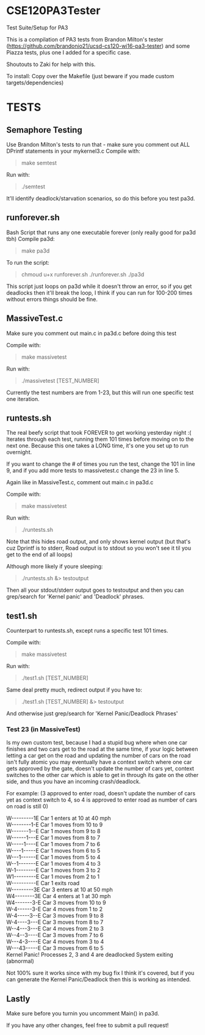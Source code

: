 # CSE120PA3Tester
Test Suite/Setup for PA3


This is a compilation of PA3 tests from Brandon Milton's tester (https://github.com/brandonio21/ucsd-cs120-wi16-pa3-tester) and some Piazza
tests, plus one I added for a specific case.

Shoutouts to Zaki for help with this.

To install:
Copy over the Makefile (just beware if you made custom targets/dependencies)

# TESTS

## Semaphore Testing
Use Brandon Milton's tests to run that - make sure you comment out ALL DPrintf
statements in your mykernel3.c
Compile with:
> make semtest

Run with:
> ./semtest

It'll identify deadlock/starvation scenarios, so do this before you test pa3d.

## runforever.sh
Bash Script that runs any one executable forever (only really good for pa3d tbh)
Compile pa3d:
> make pa3d

To run the script:
> chmoud u+x runforever.sh
> ./runforever.sh ./pa3d

This script just loops on pa3d while it doesn't throw an error, so if you get
deadlocks then it'll break the loop, I think if you can run for 100-200 times
without errors things should be fine.

## MassiveTest.c
Make sure you comment out main.c in pa3d.c before doing this test

Compile with:
> make massivetest

Run with:
> ./massivetest [TEST_NUMBER]

Currently the test numbers are from 1-23, but this will run one specific test one iteration.

## runtests.sh
The real beefy script that took FOREVER to get working yesterday night :(
Iterates through each test, running them 101 times before moving on to the next
one. Because this one takes a LONG time, it's one you set up to run overnight.

If you want to change the # of times you run the test, change the 101 in line 9, and if you add more tests to massivetest.c change the 23 in line 5.

Again like in MassiveTest.c, comment out main.c in pa3d.c

Compile with:
> make massivetest

Run with:
> ./runtests.sh

Note that this hides road output, and only shows kernel output (but that's cuz Dprintf is to stderr, Road output is to stdout so you won't see it til you get to the end of all loops)

Although more likely if youre sleeping:

> ./runtests.sh &> testoutput

Then all your stdout/stderr output goes to testoutput and then you can grep/search for 'Kernel panic' and 'Deadlock' phrases.

## test1.sh
Counterpart to runtests.sh, except runs a specific test 101 times.

Compile with:
> make massivetest

Run with:
> ./test1.sh [TEST_NUMBER]

Same deal pretty much, redirect output if you have to:

> ./test1.sh [TEST_NUMBER] &> testoutput

And otherwise just grep/search for 'Kernel Panic/Deadlock Phrases'

### Test 23 (in MassiveTest)

Is my own custom test, because I had a stupid bug where when one car finishes and two cars get to the road at the same time, if your logic between letting a car get on the road and updating the number of cars on the road isn't fully atomic you may eventually have a context switch where one car gets approved by the gate, doesn't update the number of cars yet, context switches to the other car which is able to get in through its gate on the other side, and thus you have an incoming crash/deadlock.

For example: (3 approved to enter road, doesn't update the number of cars yet as context switch to 4, so 4 is approved to enter road as number of cars on road is still 0)  

>
W---------1E Car 1 enters at 10 at 40 mph  
W--------1-E Car 1 moves from 10 to 9  
W-------1--E Car 1 moves from 9 to 8  
W------1---E Car 1 moves from 8 to 7  
W-----1----E Car 1 moves from 7 to 6  
W----1-----E Car 1 moves from 6 to 5  
W---1------E Car 1 moves from 5 to 4  
W--1-------E Car 1 moves from 4 to 3  
W-1--------E Car 1 moves from 3 to 2  
W1---------E Car 1 moves from 2 to 1  
W----------E Car 1 exits road  
W---------3E Car 3 enters at 10 at 50 mph  
W4--------3E Car 4 enters at 1 at 30 mph  
W4-------3-E Car 3 moves from 10 to 9  
W-4------3-E Car 4 moves from 1 to 2  
W-4-----3--E Car 3 moves from 9 to 8  
W-4----3---E Car 3 moves from 8 to 7  
W--4---3---E Car 4 moves from 2 to 3  
W--4--3----E Car 3 moves from 7 to 6  
W---4-3----E Car 4 moves from 3 to 4  
W---43-----E Car 3 moves from 6 to 5  
Kernel Panic! Processes 2, 3 and 4 are deadlocked
System exiting (abnormal)

Not 100% sure it works since with my bug fix I think it's covered, but if you can generate the Kernel Panic/Deadlock then this is working as intended.

## Lastly
Make sure before you turnin you uncomment Main() in pa3d.

If you have any other changes, feel free to submit a pull request!
